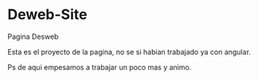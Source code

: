 # Deweb-Site
Pagina Desweb

Esta es el proyecto de la pagina,
no se si habian trabajado ya con angular.

Ps de aqui empesamos a trabajar un poco mas y animo.
